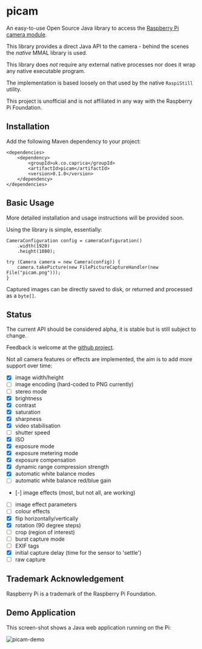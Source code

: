picam
=====

An easy-to-use Open Source Java library to access the [Raspberry Pi](https://www.raspberrypi.org/)
[camera module](https://www.raspberrypi.org/products/camera-module).

This library provides a direct Java API to the camera - behind the scenes the *native* MMAL
library is used.

This library does *not* require any external native processes nor does it wrap
any native executable program.

The implementation is based loosely on that used by the native `RaspiStill`
utility.

This project is unofficial and is not affiliated in any way with the Raspberry
Pi Foundation.

Installation
------------

Add the following Maven dependency to your project:

    <dependencies>
        <dependency>
            <groupId>uk.co.caprica</groupId>
            <artifactId>picam</artifactId>
            <version>0.1.0</version>
        </dependency>
    </dependencies>

Basic Usage
-----------

More detailed installation and usage instructions will be provided soon.

Using the library is simple, essentially:

```
CameraConfiguration config = cameraConfiguration()
    .width(1920)
    .height(1080);

try (Camera camera = new Camera(config)) {
    camera.takePicture(new FilePictureCaptureHandler(new File("picam.png")));
}
```

Captured images can be directly saved to disk, or returned and processed as a
`byte[]`.

Status
------

The current API should be considered alpha, it is stable but is still subject to change.

Feedback is welcome at the [github project](https://github.com/caprica/picam).

Not all camera features or effects are implemented, the aim is to add more
support over time:

- [x] image width/height
- [ ] image encoding (hard-coded to PNG currently)
- [ ] stereo mode
- [x] brightness
- [x] contrast
- [x] saturation
- [x] sharpness
- [x] video stabilisation
- [ ] shutter speed
- [x] ISO
- [x] exposure mode
- [x] exposure metering mode
- [x] exposure compensation
- [x] dynamic range compression strength
- [x] automatic white balance modes
- [ ] automatic white balance red/blue gain
- [-] image effects (most, but not all, are working)
- [ ] image effect parameters
- [ ] colour effects
- [x] flip horizontally/vertically
- [x] rotation (90 degree steps)
- [ ] crop (region of interest)
- [ ] burst capture mode
- [ ] EXIF tags
- [x] initial capture delay (time for the sensor to 'settle')
- [ ] raw capture

Trademark Acknowledgement
-------------------------

Raspberry Pi is a trademark of the Raspberry Pi Foundation.

Demo Application
----------------

This screen-shot shows a Java web application running on the Pi:

![picam-demo](https://github.com/caprica/picam/raw/master/etc/demo.png "picam-demo")
